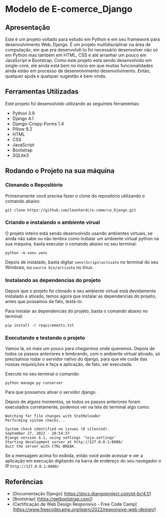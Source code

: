 # Modelo de E-comerce_Django


## Apresentação

Este é um projeto voltado para estudo em Python e em seu framework para desenvolvimento Web, Django. É um projeto multidisciplinar na área de computação, em que pra desenvolvê-lo foi necessário desenvolver não só em Python mas também em HTML, CSS e até arranhar um pouco em JavaScript e Bootstrap. 
Como este projeto está sendo desenvolvido em single-core, ele ainda está bem no início em que muitas funcionalidades ainda estão em processo de desenvolvimento desenvolvimento. Então, qualquer ajuda e qualquer sugestão é bem vinda. 

## Ferramentas Utilizadas

Este projeto foi desenvolvido utilizando as seguintes ferramentas:

* Python 3.9
* Django 4.1
* Django-Crispy-Forms 1.4
* Pillow 9.2
* HTML
* CSS
* JavaScript
* Bootstrap
* SQLite3

## Rodando o Projeto na sua máquina

### Clonando o Repositório
Primeiramente você precisa fazer o clone do repositório utilizando o comando abaixo:

`git clone https://github.com/leonhardc/e-comerce_Django.git`

### Criando e instalando o ambiente virual
O projeto inteiro está sendo desenvolvido usando ambientes virtuais, se ainda não sabe ou não lembra como instalar um ambiente virtual python na sua máquina, basta executar o comando abaixo no seu terminal:

`python -m venv venv`

Depois de instalado, basta digitar `venv\Scrips\activate` no terminal do seu Windows, ou `source bin/activate` no linux.

### Instalando as dependencias do projeto

Depois que o projeto foi clonado e seu ambiente virtual está devidamente instalado e ativado, temos agora que instalar as dependencias do projeto, antes que possamos de fato, testá-lo:

Para instalar as dependencias do projeto, basta o comando abaixo no terminal:

`pip install -r requirements.txt`

### Executando e testando o projeto

Vamos lá, só mais um pouco para chegarmos onde queremos. Depois de todos os passos anteriores e lembrando, com o ambiente virtual ativado, só precisamos rodar o servidor nativo do django, para que ele cuide das nossas requisições e faça a aplicação, de fato, ser executada. 

Execute no seu terminal o comando:

`python manage.py runserver`

Para que possamos ativar o servidor django. 

Depois de alguns momentos, se todos os passos anteriores foram executados corretamente, podemos ver na tela do terminal algo como:


```
Watching for file changes with StatReloader
Performing system checks...

System check identified no issues (0 silenced).
September 27, 2022 - 20:54:37
Django version 4.1, using settings 'loja.settings'
Starting development server at http://127.0.0.1:8000/
Quit the server with CTRL-BREAK.
```

Se a mensagem acima foi exibida, então você pode acessar e ver a aplicação em execução digitando na barra de endereço do seu navegador o IP `http://127.0.0.1:8000/`

## Referências

* [Documentação Django] (https://docs.djangoproject.com/pt-br/4.1/)
* [Bootstrap] (https://getbootstrap.com/)
* [Certificação de Web Design Responsivo - Free Code Camp] (https://www.freecodecamp.org/learn/2022/responsive-web-design/)




